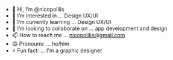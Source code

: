 - 👋 Hi, I’m @nicopolilis
- 👀 I’m interested in ... Design UX/UI
- 🌱 I’m currently learning ... Design UX/UI
- 💞️ I’m looking to collaborate on ... app development and design
- 📫 How to reach me ... nicopolilis@gmail.com 
- 😄 Pronouns: ... he/him
- ⚡ Fun fact: ... I'm a graphic designer
<!---
nicopolilis/nicopolilis is a ✨ special ✨ repository because its `README.md` (this file) appears on your GitHub profile.
You can click the Preview link to take a look at your changes.
--->
